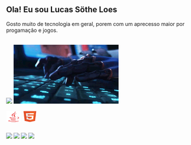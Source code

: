 ## Ola! Eu sou Lucas Söthe Loes

Gosto muito de tecnologia em geral, porem com um aprecesso maior por progamaçâo e jogos.

<div style="display: inline_block"><br>
  <source https://github-readme-stats.vercel.app/api/top-langs/?username=LucasSotheLoes&hide_progress=true/>
  <source
    srcset="https://github-readme-stats.vercel.app/api?username=LucasSotheLoes&show_icons=true&theme=dark"
    media="(prefers-color-scheme: dark)"
  />
  <img height="160cm" src="https://github-readme-stats.vercel.app/api?username=LucasSotheLoes&show_icons=true" />
</picture>
<img height="160cm" src = "bannergit.gif">
<picture>
</div>

<div style="display: inline_block"><br>
  <img align="center" alt="Lucas-Java" height="30" width="40" src="https://raw.githubusercontent.com/devicons/devicon/master/icons/java/java-plain.svg">
  <img align="center" alt="Lucas-HTML" height="30" width="40" src="https://raw.githubusercontent.com/devicons/devicon/master/icons/html5/html5-original.svg">
</div>

##
 
<div> 
  <a href="https://www.youtube.com/channel/UC9ZgU-4k3Jwzds_qmBo566w" target="_blank"><img src="https://img.shields.io/badge/YouTube-FF0000?style=for-the-badge&logo=youtube&logoColor=white" target="_blank"></a>
  <a href="https://www.instagram.com/lucas.sothe.loes" target="_blank"><img src="https://img.shields.io/badge/-Instagram-%23E4405F?style=for-the-badge&logo=instagram&logoColor=white" target="_blank"></a>
 	<a href="https://www.twitch.tv/pimbones_" target="_blank"><img src="https://img.shields.io/badge/Twitch-9146FF?style=for-the-badge&logo=twitch&logoColor=white" target="_blank"></a>
  <a href="https://www.linkedin.com/in/lucas-söthe-loes-9627b9227/" target="_blank"><img src="https://img.shields.io/badge/-LinkedIn-%230077B5?style=for-the-badge&logo=linkedin&logoColor=white" target="_blank"></a> 
  
</div>
